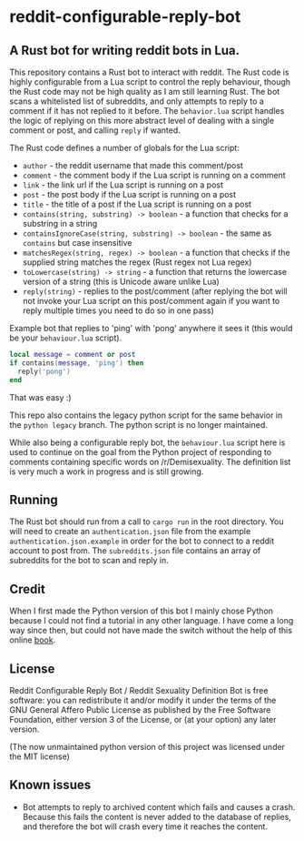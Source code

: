 # reddit-configurable-reply-bot

## A Rust bot for writing reddit bots in Lua.

This repository contains a Rust bot to interact with reddit. The Rust code is highly configurable from a Lua script to control the reply behaviour, though the Rust code may not be high quality as I am still learning Rust. The bot scans a whitelisted list of subreddits, and only attempts to reply to a comment if it has not replied to it before. The `behavior.lua` script handles the logic of replying on this more abstract level of dealing with a single comment or  post, and calling `reply` if wanted.

The Rust code defines a number of globals for the Lua script:
- `author` - the reddit username that made this comment/post
- `comment` - the comment body if the Lua script is running on a comment
- `link` - the link url if the Lua script is running on a post
- `post` - the post body if the Lua script is running on a post
- `title` - the title of a post if the Lua script is running on a post
- `contains(string, substring) -> boolean` - a function that checks for a substring in a string
- `containsIgnoreCase(string, substring) -> boolean` - the same as `contains` but case insensitive
- `matchesRegex(string, regex) -> boolean` - a function that checks if the supplied string matches the regex (Rust regex not Lua regex)
- `toLowercase(string) -> string` - a function that returns the lowercase version of a string (this is Unicode aware unlike Lua)
- `reply(string)` - replies to the post/comment (after replying the bot will not invoke your Lua script on this post/comment again if you want to reply multiple times you need to do so in one pass)

Example bot that replies to 'ping' with 'pong' anywhere it sees it (this would be your `behaviour.lua` script).
```lua
local message = comment or post
if contains(message, 'ping') then
  reply('pong')
end
```
That was easy :)

This repo also contains the legacy python script for the same behavior in the `python legacy` branch. The python script is no longer maintained.

While also being a configurable reply bot, the `behaviour.lua` script here is used to continue on the goal from the Python project of responding to comments containing specific words on /r/Demisexuality. The definition list is very much a work in progress and is still growing.

## Running

The Rust bot should run from a call to `cargo run` in the root directory. You will need to create an `authentication.json` file from the example `authentication.json.example` in order for the bot to connect to a reddit account to post from. The `subreddits.json` file contains an array of subreddits for the bot to scan and reply in.

## Credit

When I first made the Python version of this bot I mainly chose Python because I could not find a tutorial in any other language. I have come a long way since then, but could not have made the switch without the help of this online [book](https://doc.rust-lang.org/book/second-edition/).

## License

Reddit Configurable Reply Bot / Reddit Sexuality Definition Bot is free software: you can redistribute it and/or modify it under the terms of the GNU General Affero Public License as published by the Free Software Foundation, either version 3 of the License, or (at your option) any later version.

(The now unmaintained python version of this project was licensed under the MIT license)

## Known issues

- Bot attempts to reply to archived content which fails and causes a crash. Because this fails the content is never added to the database of replies, and therefore the bot will crash every time it reaches the content.
